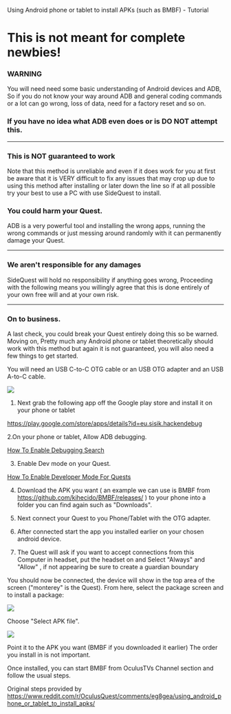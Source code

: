 Using Android phone or tablet to install APKs (such as BMBF) - Tutorial

# This is not meant for complete newbies!

### WARNING

You will need need some basic understanding of Android devices and ADB, So if you do not know your way around ADB and general coding commands or a lot can go wrong, loss of data, need for a factory reset and so on.

### If you have no idea what ADB even does or is DO NOT attempt this.

----

### This is NOT guaranteed to work

Note that this method is unreliable and even if it does work for you at first be aware that it is VERY difficult to fix any issues that may crop up due to using this method after installing or later down the line so if at all possible try your best to use a PC with use SideQuest to install.

### You could harm your Quest.

ADB is a very powerful tool and installing the wrong apps, running the wrong commands or just messing around randomly with it can permanently damage your Quest.

----

### We aren't responsible for any damages

SideQuest will hold no responsibility if anything goes wrong, Proceeding with the following means you willingly agree that this is done entirely of your own free will and at your own risk.

----

### On to business.

A last check, you could break your Quest entirely doing this so be warned.
Moving on, Pretty much any Android phone or tablet theoretically should work with this method but again it is not guaranteed, you will also need a few things to get started.


You will need an USB C-to-C OTG cable or an USB OTG adapter and an USB A-to-C cable.

![](https://i.imgur.com/pbC2TAL.jpg)

1. Next grab the following app off the Google play store and install it on your phone or tablet

https://play.google.com/store/apps/details?id=eu.sisik.hackendebug

2.On your phone or tablet, Allow ADB debugging. 

[How To Enable Debugging Search](https://www.google.com/search?rlz=1C1CHBD_enUS862US862&sxsrf=ACYBGNQNherYPGKo8UMUvl733mQ31hAchg%3A1577435611200&ei=28EFXsv1C9_Q0PEPvJi5oAY&q=Allow+debugging+on+%28ENTER+PHONE+BRAND%2FMODEL+HERE%29+phone&oq=Allow+debugging+on+%28ENTER+PHONE+BRAND%2FMODEL+HERE%29+phone&gs_l=psy-ab.3...3429.3429..5151...0.3..0.76.76.1......0....1..gws-wiz.......0i71.FcDpdsCLhfY&ved=0ahUKEwiLz4vKtdXmAhVfKDQIHTxMDmQQ4dUDCAs&uact=5)

3. Enable Dev mode on your Quest.

[How To Enable Developer Mode For Quests](https://developer.oculus.com/documentation/quest/latest/concepts/mobile-device-setup-quest/?locale=en_US)

4. Download the APK you want ( an example we can use is BMBF from https://github.com/kihecido/BMBF/releases/ ) to your phone into a folder you can find again such as "Downloads".



4. Next connect your Quest to you Phone/Tablet with the OTG adapter.

5. After connected start the app you installed earlier on your chosen android device.

6. The Quest will ask if you want to accept connections from this Computer in headset, put the headset on and Select "Always" and "Allow" , if not appearing be sure to create a guardian boundary



You should now be connected, the device will show in the top area of the screen ("monterey" is the Quest). From here, select the package screen and to install a package:

![](https://i.imgur.com/h1hrEpi.png)



Choose "Select APK file".

![](https://i.imgur.com/bBDelR4.png)


Point it to the APK you want (BMBF if you downloaded it earlier) The order you install in is not important.

Once installed, you can start BMBF from OculusTVs Channel section and follow the usual steps.


Original steps provided by 
https://www.reddit.com/r/OculusQuest/comments/eg8gea/using_android_phone_or_tablet_to_install_apks/